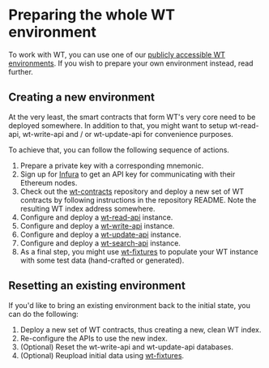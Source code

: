 # Preparing the whole WT environment

To work with WT, you can use one of our [publicly accessible WT
environments](../developer-resources.md##publicly-available-wt-deployments).
If you wish to prepare your own environment instead, read
further.

## Creating a new environment

At the very least, the smart contracts that form WT's very core
need to be deployed somewhere. In addition to that, you might
want to setup wt-read-api, wt-write-api and / or wt-update-api
for convenience purposes.

To achieve that, you can follow the following sequence of
actions.

1. Prepare a private key with a corresponding mnemonic.
2. Sign up for [Infura](https://infura.io/) to get an API key for communicating with
   their Ethereum nodes.
3. Check out the [wt-contracts](https://github.com/windingtree/wt-contracts) repository
   and deploy a new set of WT contracts by following instructions in the repository
   README. Note the resulting WT index address somewhere.
4. Configure and deploy a [wt-read-api](https://github.com/windingtree/wt-read-api) instance.
5. Configure and deploy a [wt-write-api](https://github.com/windingtree/wt-write-api) instance. 
6. Configure and deploy a [wt-update-api](https://github.com/windingtree/wt-update-api) instance.
7. Configure and deploy a [wt-search-api](https://github.com/windingtree/wt-search-api) instance.
8. As a final step, you might use [wt-fixtures](https://github.com/windingtree/wt-fixtures) to
   populate your WT instance with some test data (hand-crafted or generated).

## Resetting an existing environment

If you'd like to bring an existing environment back to the
initial state, you can do the following:

1. Deploy a new set of WT contracts, thus creating a new, clean
   WT index.
2. Re-configure the APIs to use the new index.
3. (Optional) Reset the wt-write-api and wt-update-api databases.
4. (Optional) Reupload initial data using [wt-fixtures](https://github.com/windingtree/wt-fixtures).
